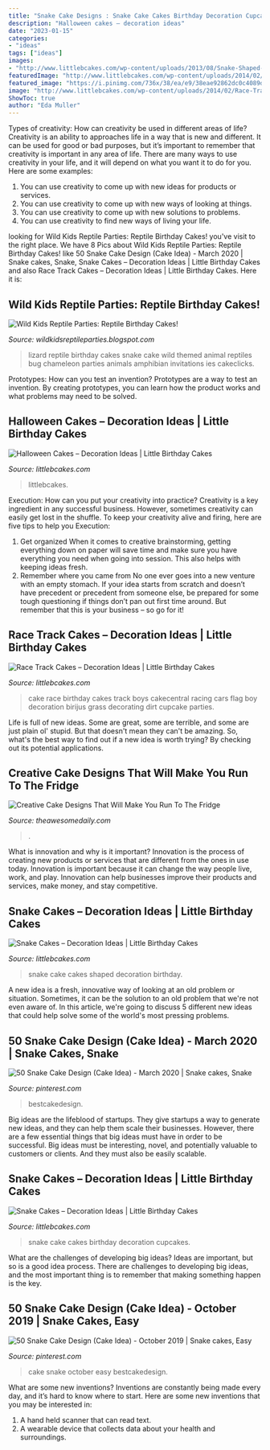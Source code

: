 ```yaml
---
title: "Snake Cake Designs : Snake Cake Cakes Birthday Decoration Cupcakes"
description: "Halloween cakes – decoration ideas"
date: "2023-01-15"
categories:
- "ideas"
tags: ["ideas"]
images:
- "http://www.littlebcakes.com/wp-content/uploads/2013/08/Snake-Shaped-Cake.jpg"
featuredImage: "http://www.littlebcakes.com/wp-content/uploads/2014/02/Race-Track-Birthday-Cakes.jpg"
featured_image: "https://i.pinimg.com/736x/38/ea/e9/38eae92862dc0c4089d9bcc653be68cc.jpg"
image: "http://www.littlebcakes.com/wp-content/uploads/2014/02/Race-Track-Birthday-Cakes.jpg"
ShowToc: true
author: "Eda Muller"
---
```



Types of creativity: How can creativity be used in different areas of life?
Creativity is an ability to approaches life in a way that is new and different. It can be used for good or bad purposes, but it’s important to remember that creativity is important in any area of life. There are many ways to use creativity in your life, and it will depend on what you want it to do for you. Here are some examples: 
1. You can use creativity to come up with new ideas for products or services.
2. You can use creativity to come up with new ways of looking at things.
3. You can use creativity to come up with new solutions to problems.
4. You can use creativity to find new ways of living your life.

	

		
looking for Wild Kids Reptile Parties: Reptile Birthday Cakes! you've visit to the right place. We have 8 Pics about Wild Kids Reptile Parties: Reptile Birthday Cakes! like 50 Snake Cake Design (Cake Idea) - March 2020 | Snake cakes, Snake, Snake Cakes – Decoration Ideas | Little Birthday Cakes and also Race Track Cakes – Decoration Ideas | Little Birthday Cakes. Here it is:
		
    
## Wild Kids Reptile Parties: Reptile Birthday Cakes!

<img loading=lazy src="http://1.bp.blogspot.com/-b00RdXH4PTo/UYrA_3qOOoI/AAAAAAAAAOg/ORzpuhjgTJ8/s1600/image_1367619454480196.jpg" onerror="this.onerror=null;this.src='https://tse4.mm.bing.net/th?id=OIP.9y5lGHlSQ_W4YGypb0O-9AHaJ7&amp;pid=15.1';" alt="Wild Kids Reptile Parties: Reptile Birthday Cakes!">

_Source: wildkidsreptileparties.blogspot.com_

>lizard reptile birthday cakes snake cake wild themed animal reptiles bug chameleon parties animals amphibian invitations ies cakeclicks. 

	

Prototypes: How can you test an invention?
Prototypes are a way to test an invention. By creating prototypes, you can learn how the product works and what problems may need to be solved.

    
## Halloween Cakes – Decoration Ideas | Little Birthday Cakes

<img loading=lazy src="https://www.littlebcakes.com/wp-content/uploads/2013/08/Halloween-Cake-Pictures.jpg" onerror="this.onerror=null;this.src='https://tse4.mm.bing.net/th?id=OIP.BdrICeBWILB9dxJ3rkbrIAHaIZ&amp;pid=15.1';" alt="Halloween Cakes – Decoration Ideas | Little Birthday Cakes">

_Source: littlebcakes.com_

>littlebcakes. 

	

Execution: How can you put your creativity into practice?
Creativity is a key ingredient in any successful business. However, sometimes creativity can easily get lost in the shuffle. To keep your creativity alive and firing, here are five tips to help you Execution:
1. Get organized
When it comes to creative brainstorming, getting everything down on paper will save time and make sure you have everything you need when going into session. This also helps with keeping ideas fresh.
2. Remember where you came from
No one ever goes into a new venture with an empty stomach. If your idea starts from scratch and doesn’t have precedent or precedent from someone else, be prepared for some tough questioning if things don’t pan out first time around. But remember that this is your business – so go for it!

    
## Race Track Cakes – Decoration Ideas | Little Birthday Cakes

<img loading=lazy src="http://www.littlebcakes.com/wp-content/uploads/2014/02/Race-Track-Birthday-Cakes.jpg" onerror="this.onerror=null;this.src='https://tse3.mm.bing.net/th?id=OIP.meeSJ7NsiACPue5zDLbH2wHaH-&amp;pid=15.1';" alt="Race Track Cakes – Decoration Ideas | Little Birthday Cakes">

_Source: littlebcakes.com_

>cake race birthday cakes track boys cakecentral racing cars flag boy decoration birijus grass decorating dirt cupcake parties. 

	

Life is full of new ideas. Some are great, some are terrible, and some are just plain ol' stupid. But that doesn't mean they can't be amazing. So, what's the best way to find out if a new idea is worth trying? By checking out its potential applications.

    
## Creative Cake Designs That Will Make You Run To The Fridge

<img loading=lazy src="https://theawesomedaily.com/wp-content/uploads/2014/09/creative-cake-design-15__605.jpg" onerror="this.onerror=null;this.src='https://tse1.mm.bing.net/th?id=OIP.OLOEdL18ti3FTTElnukwfwHaHr&amp;pid=15.1';" alt="Creative Cake Designs That Will Make You Run To The Fridge">

_Source: theawesomedaily.com_

>. 

	

What is innovation and why is it important?
Innovation is the process of creating new products or services that are different from the ones in use today. Innovation is important because it can change the way people live, work, and play. Innovation can help businesses improve their products and services, make money, and stay competitive.

    
## Snake Cakes – Decoration Ideas | Little Birthday Cakes

<img loading=lazy src="http://www.littlebcakes.com/wp-content/uploads/2013/08/Snake-Shaped-Cake.jpg" onerror="this.onerror=null;this.src='https://tse1.mm.bing.net/th?id=OIP.Z24sVk9P5Eu4fSps_-lewwHaFI&amp;pid=15.1';" alt="Snake Cakes – Decoration Ideas | Little Birthday Cakes">

_Source: littlebcakes.com_

>snake cake cakes shaped decoration birthday. 

	

A new idea is a fresh, innovative way of looking at an old problem or situation. Sometimes, it can be the solution to an old problem that we're not even aware of. In this article, we're going to discuss 5 different new ideas that could help solve some of the world's most pressing problems.

    
## 50 Snake Cake Design (Cake Idea) - March 2020 | Snake Cakes, Snake

<img loading=lazy src="https://i.pinimg.com/originals/87/c1/e0/87c1e0a5d7863af9301385ff3410a51d.jpg" onerror="this.onerror=null;this.src='https://tse4.mm.bing.net/th?id=OIP.nPczXeR7I52ki2rc3vHCjgHaLH&amp;pid=15.1';" alt="50 Snake Cake Design (Cake Idea) - March 2020 | Snake cakes, Snake">

_Source: pinterest.com_

>bestcakedesign. 

	

Big ideas are the lifeblood of startups. They give startups a way to generate new ideas, and they can help them scale their businesses. However, there are a few essential things that big ideas must have in order to be successful. Big ideas must be interesting, novel, and potentially valuable to customers or clients. And they must also be easily scalable.

    
## Snake Cakes – Decoration Ideas | Little Birthday Cakes

<img loading=lazy src="http://www.littlebcakes.com/wp-content/uploads/2013/08/Snake-Birthday-Cakes.jpg" onerror="this.onerror=null;this.src='https://tse2.mm.bing.net/th?id=OIP.K4EyuVAwaHDSxvecYNdF9wHaFj&amp;pid=15.1';" alt="Snake Cakes – Decoration Ideas | Little Birthday Cakes">

_Source: littlebcakes.com_

>snake cake cakes birthday decoration cupcakes. 

	

What are the challenges of developing big ideas?
Ideas are important, but so is a good idea process. There are challenges to developing big ideas, and the most important thing is to remember that making something happen is the key.

    
## 50 Snake Cake Design (Cake Idea) - October 2019 | Snake Cakes, Easy

<img loading=lazy src="https://i.pinimg.com/736x/38/ea/e9/38eae92862dc0c4089d9bcc653be68cc.jpg" onerror="this.onerror=null;this.src='https://tse2.mm.bing.net/th?id=OIP.mo8M3Vq-g7_hECxV-d9dnwHaKZ&amp;pid=15.1';" alt="50 Snake Cake Design (Cake Idea) - October 2019 | Snake cakes, Easy">

_Source: pinterest.com_

>cake snake october easy bestcakedesign. 

	

What are some new inventions?
Inventions are constantly being made every day, and it’s hard to know where to start. Here are some new inventions that you may be interested in: 
1. A hand held scanner that can read text.
2. A wearable device that collects data about your health and surroundings. 


